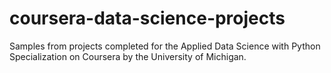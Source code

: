 # coursera-data-science-projects
Samples from projects completed for the Applied Data Science with Python Specialization on Coursera by the University of Michigan. 
